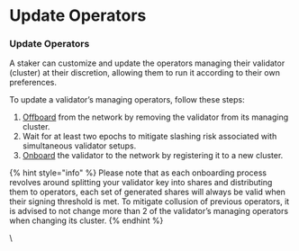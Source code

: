 # Update Operators

### Update Operators

A staker can customize and update the operators managing their validator (cluster) at their discretion, allowing them to run it according to their own preferences.

To update a validator’s managing operators, follow these steps:

1. [Offboard](validator-offboarding.md) from the network by removing the validator from its managing cluster.
2. Wait for at least two epochs to mitigate slashing risk associated with simultaneous validator setups.
3. [Onboard](validator-onboarding.md) the validator to the network by registering it to a new cluster.

{% hint style="info" %}
Please note that as each onboarding process revolves around splitting your validator key into shares and distributing them to operators, each set of generated shares will always be valid when their signing threshold is met. To mitigate collusion of previous operators, it is advised to not change more than 2 of the validator’s managing operators when changing its cluster.
{% endhint %}

\
